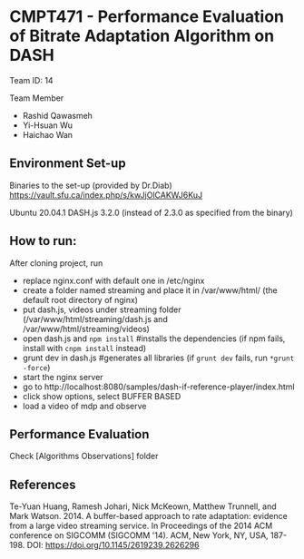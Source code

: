 # CMPT471 - Performance Evaluation of Bitrate Adaptation Algorithm on DASH

Team ID: 14

Team Member
- Rashid Qawasmeh
- Yi-Hsuan Wu
- Haichao Wan


## Environment Set-up
Binaries to the set-up (provided by Dr.Diab)
https://vault.sfu.ca/index.php/s/kwJjOlCAKWJ6KuJ

Ubuntu 20.04.1
DASH.js 3.2.0 (instead of 2.3.0 as specified from the binary)


## How to run:

After cloning project, run
- replace nginx.conf with default one in /etc/nginx
- create a folder named streaming and place it in /var/www/html/ (the default root directory of nginx)
- put dash.js, videos under streaming folder (/var/www/html/streaming/dash.js and /var/www/html/streaming/videos)
- open dash.js and `npm install` #installs the dependencies (if npm fails, install with `cnpm install` instead)
- grunt dev in dash.js #generates all libraries (if `grunt dev` fails, run `*grunt -force`)
- start the nginx server
- go to http://localhost:8080/samples/dash-if-reference-player/index.html
- click show options, select BUFFER BASED
- load a video of mdp and observe


## Performance Evaluation
Check [Algorithms Observations] folder

## References
Te-Yuan Huang, Ramesh Johari, Nick McKeown, Matthew Trunnell, and Mark Watson. 2014. A buffer-based approach to rate adaptation: evidence from a large video streaming service. In Proceedings of the 2014 ACM conference on SIGCOMM (SIGCOMM '14). ACM, New York, NY, USA, 187-198. DOI: https://doi.org/10.1145/2619239.2626296
